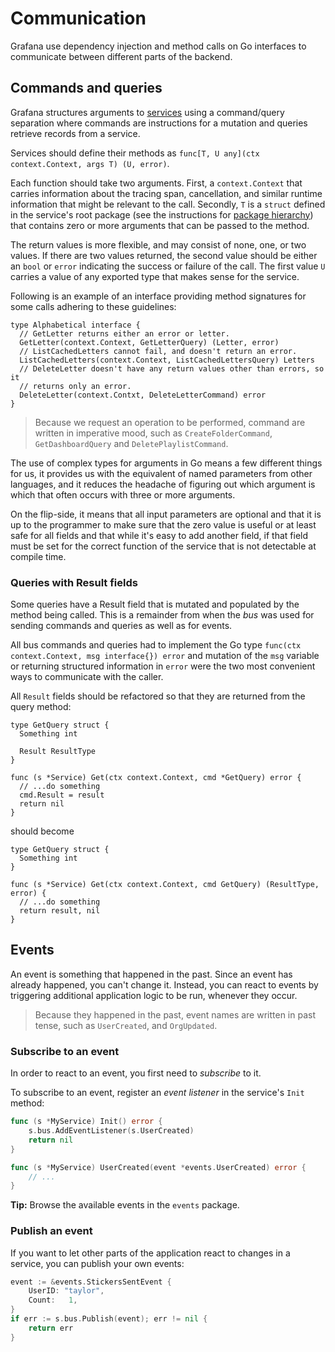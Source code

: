 # Communication

Grafana use dependency injection and method calls on Go interfaces to
communicate between different parts of the backend.

## Commands and queries

Grafana structures arguments to [services](services.md) using a command/query
separation where commands are instructions for a mutation and queries retrieve
records from a service.

Services should define their methods as `func[T, U any](ctx context.Context, args T) (U, error)`.

Each function should take two arguments. First, a `context.Context` that
carries information about the tracing span, cancellation, and similar
runtime information that might be relevant to the call. Secondly, `T` is
a `struct` defined in the service's root package (see the instructions
for [package hierarchy](package-hierarchy.md)) that contains zero or
more arguments that can be passed to the method.

The return values is more flexible, and may consist of none, one, or two
values. If there are two values returned, the second value should be
either an `bool` or `error` indicating the success or failure of the
call. The first value `U` carries a value of any exported type that
makes sense for the service.

Following is an example of an interface providing method signatures for
some calls adhering to these guidelines:

```
type Alphabetical interface {
  // GetLetter returns either an error or letter.
  GetLetter(context.Context, GetLetterQuery) (Letter, error)
  // ListCachedLetters cannot fail, and doesn't return an error.
  ListCachedLetters(context.Context, ListCachedLettersQuery) Letters
  // DeleteLetter doesn't have any return values other than errors, so it
  // returns only an error.
  DeleteLetter(context.Contxt, DeleteLetterCommand) error
}
```

> Because we request an operation to be performed, command are written in imperative mood, such as `CreateFolderCommand`, `GetDashboardQuery` and `DeletePlaylistCommand`.

The use of complex types for arguments in Go means a few different
things for us, it provides us with the equivalent of named parameters
from other languages, and it reduces the headache of figuring out which
argument is which that often occurs with three or more arguments.

On the flip-side, it means that all input parameters are optional and
that it is up to the programmer to make sure that the zero value is
useful or at least safe for all fields and that while it's easy to add
another field, if that field must be set for the correct function of the
service that is not detectable at compile time.

### Queries with Result fields

Some queries have a Result field that is mutated and populated by the
method being called. This is a remainder from when the _bus_ was used
for sending commands and queries as well as for events.

All bus commands and queries had to implement the Go type
`func(ctx context.Context, msg interface{}) error`
and mutation of the `msg` variable or returning structured information in
`error` were the two most convenient ways to communicate with the caller.

All `Result` fields should be refactored so that they are returned from
the query method:

```
type GetQuery struct {
  Something int

  Result ResultType
}

func (s *Service) Get(ctx context.Context, cmd *GetQuery) error {
  // ...do something
  cmd.Result = result
  return nil
}
```

should become

```
type GetQuery struct {
  Something int
}

func (s *Service) Get(ctx context.Context, cmd GetQuery) (ResultType, error) {
  // ...do something
  return result, nil
}
```

## Events

An event is something that happened in the past. Since an event has already happened, you can't change it. Instead, you can react to events by triggering additional application logic to be run, whenever they occur.

> Because they happened in the past, event names are written in past tense, such as `UserCreated`, and `OrgUpdated`.

### Subscribe to an event

In order to react to an event, you first need to _subscribe_ to it.

To subscribe to an event, register an _event listener_ in the service's `Init` method:

```go
func (s *MyService) Init() error {
    s.bus.AddEventListener(s.UserCreated)
    return nil
}

func (s *MyService) UserCreated(event *events.UserCreated) error {
    // ...
}
```

**Tip:** Browse the available events in the `events` package.

### Publish an event

If you want to let other parts of the application react to changes in a service, you can publish your own events:

```go
event := &events.StickersSentEvent {
    UserID: "taylor",
    Count:   1,
}
if err := s.bus.Publish(event); err != nil {
    return err
}
```
